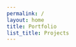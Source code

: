 ```yaml
---
permalink: /
layout: home
title: Portfolio
list_title: Projects
---
```

<!-- This space is viewed as the start of the body on the main landing page -->

